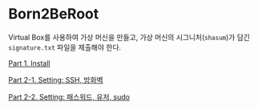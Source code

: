 # Born2BeRoot

Virtual Box를 사용하여 가상 머신을 만들고, 가상 머신의 시그니처(`shasum`)가 담긴 `signature.txt` 파일을 제출해야 한다.

[Part 1. Install](./docs/install.md)

[Part 2-1. Setting: SSH, 방화벽](./docs/setting1.md)

[Part 2-2. Setting: 패스워드, 유저, sudo](./docs/setting2.md)
